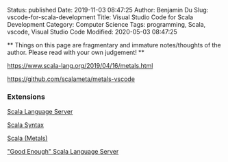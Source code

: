 Status: published
Date: 2019-11-03 08:47:25
Author: Benjamin Du
Slug: vscode-for-scala-development
Title: Visual Studio Code for Scala Development
Category: Computer Science
Tags: programming, Scala, vscode, Visual Studio Code
Modified: 2020-05-03 08:47:25

**
Things on this page are fragmentary and immature notes/thoughts of the author.
Please read with your own judgement!
**

https://www.scala-lang.org/2019/04/16/metals.html

https://github.com/scalameta/metals-vscode

### Extensions

[Scala Language Server](https://marketplace.visualstudio.com/items?itemName=dragos.scala-lsp)

[Scala Syntax](https://marketplace.visualstudio.com/items?itemName=scala-lang.scala)

[Scala (Metals)](https://marketplace.visualstudio.com/items?itemName=scalameta.metals#overview)

["Good Enough" Scala Language Server](https://marketplace.visualstudio.com/items?itemName=mrdziuban.good-enough-scala-lsp)
